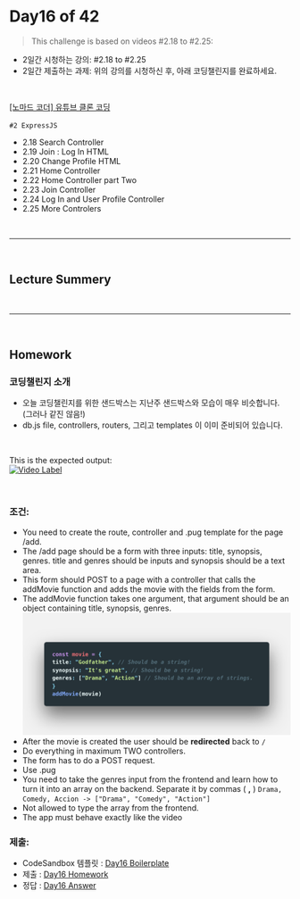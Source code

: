 
# Day16 of 42

> This challenge is based on videos #2.18 to #2.25:

- 2일간 시청하는 강의: #2.18 to #2.25
- 2일간 제출하는 과제: 위의 강의를 시청하신 후, 아래 코딩챌린지를 완료하세요.

<br/>

[[노마드 코더] 유튜브 클론 코딩](https://academy.nomadcoders.co/courses/enrolled/435438)

`#2 ExpressJS`
- 2.18 Search Controller 
- 2.19 Join : Log In HTML 
- 2.20 Change Profile HTML 
- 2.21 Home Controller 
- 2.22 Home Controller part Two 
- 2.23 Join Controller 
- 2.24 Log In and User Profile Controller 
- 2.25 More Controlers 
 

<br/>

---

<br/>

## Lecture Summery

<br/>

---

<br/>

## Homework 

### 코딩챌린지 소개
    
- 오늘 코딩챌린지를 위한 샌드박스는 지난주 샌드박스와 모습이 매우 비슷합니다. (그러나 같진 않음!)
- db.js file, controllers, routers, 그리고 templates 이 이미 준비되어 있습니다. 
 
<br/>

This is the expected output:   
[![Video Label](http://img.youtube.com/vi/KxTxnLv32A0/0.jpg)](https://youtu.be/KxTxnLv32A0)

<br/>

### 조건:

- You need to create the route, controller and .pug template for the page /add.
- The /add page should be a form with three inputs: title, synopsis, genres. title and genres should be inputs and synopsis should be a text area.
- This form should POST to a page with a controller that calls the addMovie function and adds the movie with the fields from the form.
- The addMovie function takes one argument, that argument should be an object containing title, synopsis, genres.
    ![](./images/wetube-day16.png)
- After the movie is created the user should be **redirected** back to ``/``
- Do everything in maximum TWO controllers.
- The form has to do a POST request.
- Use .pug
- You need to take the genres input from the frontend and learn how to turn it into an array on the backend. Separate it by commas ( **,** )  ``Drama, Comedy, Accion -> ["Drama", "Comedy", "Action"]``
- Not allowed to type the array from the frontend.
- The app must behave exactly like the video


### 제출:
- CodeSandbox 템플릿 : [Day16 Boilerplate](https://codesandbox.io/s/day-sixteen-blueprint-psoj7)
- 제출 : [Day16 Homework](https://codesandbox.io/s/express-controller-blueprint-p0ibw)
- 정답 : [Day16 Answer]()